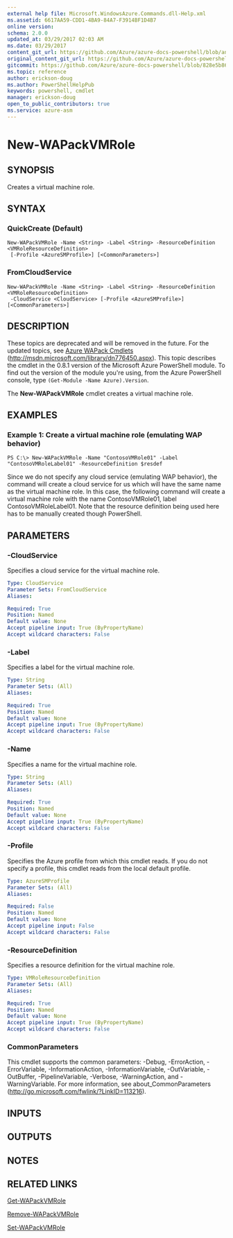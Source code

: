 ```yaml
---
external help file: Microsoft.WindowsAzure.Commands.dll-Help.xml
ms.assetid: 6617AA59-CDD1-4BA9-84A7-F3914BF1D4B7
online version:
schema: 2.0.0
updated_at: 03/29/2017 02:03 AM
ms.date: 03/29/2017
content_git_url: https://github.com/Azure/azure-docs-powershell/blob/anne2017/azureps-cmdlets-docs/ServiceManagement/Azure/v3.7.0/New-WAPackVMRole.md
original_content_git_url: https://github.com/Azure/azure-docs-powershell/blob/anne2017/azureps-cmdlets-docs/ServiceManagement/Azure/v3.7.0/New-WAPackVMRole.md
gitcommit: https://github.com/Azure/azure-docs-powershell/blob/828e5b8648af6bdf3119ffe0cd409647f00de183
ms.topic: reference
author: erickson-doug
ms.author: PowerShellHelpPub
keywords: powershell, cmdlet
manager: erickson-doug
open_to_public_contributors: true
ms.service: azure-asm
---
```


# New-WAPackVMRole

## SYNOPSIS
Creates a virtual machine role.

## SYNTAX

### QuickCreate (Default)
```
New-WAPackVMRole -Name <String> -Label <String> -ResourceDefinition <VMRoleResourceDefinition>
 [-Profile <AzureSMProfile>] [<CommonParameters>]
```

### FromCloudService
```
New-WAPackVMRole -Name <String> -Label <String> -ResourceDefinition <VMRoleResourceDefinition>
 -CloudService <CloudService> [-Profile <AzureSMProfile>] [<CommonParameters>]
```

## DESCRIPTION
These topics are deprecated and will be removed in the future.
For the updated topics, see [Azure WAPack Cmdlets](http://msdn.microsoft.com/library/dn776450.aspx) (http://msdn.microsoft.com/library/dn776450.aspx).
This topic describes the cmdlet in the 0.8.1 version of the Microsoft Azure PowerShell module.
To find out the version of the module you're using, from the Azure PowerShell console, type `(Get-Module -Name Azure).Version`.

The **New-WAPackVMRole** cmdlet creates a virtual machine role.

## EXAMPLES

### Example 1: Create a virtual machine role (emulating WAP behavior)
```
PS C:\> New-WAPackVMRole -Name "ContosoVMRole01" -Label "ContosoVMRoleLabel01" -ResourceDefinition $resdef
```

Since we do not specify any cloud service (emulating WAP behavior), the command will create a cloud service for us which will have the same name as the virtual machine role.
In this case, the following command will create a virtual machine role with the name ContosoVMRole01, label ContosoVMRoleLabel01.
Note that the resource definition being used here has to be manually created though PowerShell.

## PARAMETERS

### -CloudService
Specifies a cloud service for the virtual machine role.

```yaml
Type: CloudService
Parameter Sets: FromCloudService
Aliases: 

Required: True
Position: Named
Default value: None
Accept pipeline input: True (ByPropertyName)
Accept wildcard characters: False
```

### -Label
Specifies a label for the virtual machine role.

```yaml
Type: String
Parameter Sets: (All)
Aliases: 

Required: True
Position: Named
Default value: None
Accept pipeline input: True (ByPropertyName)
Accept wildcard characters: False
```

### -Name
Specifies a name for the virtual machine role.

```yaml
Type: String
Parameter Sets: (All)
Aliases: 

Required: True
Position: Named
Default value: None
Accept pipeline input: True (ByPropertyName)
Accept wildcard characters: False
```

### -Profile
Specifies the Azure profile from which this cmdlet reads.
If you do not specify a profile, this cmdlet reads from the local default profile.

```yaml
Type: AzureSMProfile
Parameter Sets: (All)
Aliases: 

Required: False
Position: Named
Default value: None
Accept pipeline input: False
Accept wildcard characters: False
```

### -ResourceDefinition
Specifies a resource definition for the virtual machine role.

```yaml
Type: VMRoleResourceDefinition
Parameter Sets: (All)
Aliases: 

Required: True
Position: Named
Default value: None
Accept pipeline input: True (ByPropertyName)
Accept wildcard characters: False
```

### CommonParameters
This cmdlet supports the common parameters: -Debug, -ErrorAction, -ErrorVariable, -InformationAction, -InformationVariable, -OutVariable, -OutBuffer, -PipelineVariable, -Verbose, -WarningAction, and -WarningVariable. For more information, see about_CommonParameters (http://go.microsoft.com/fwlink/?LinkID=113216).

## INPUTS

## OUTPUTS

## NOTES

## RELATED LINKS

[Get-WAPackVMRole](./Get-WAPackVMRole.md)

[Remove-WAPackVMRole](./Remove-WAPackVMRole.md)

[Set-WAPackVMRole](./Set-WAPackVMRole.md)


